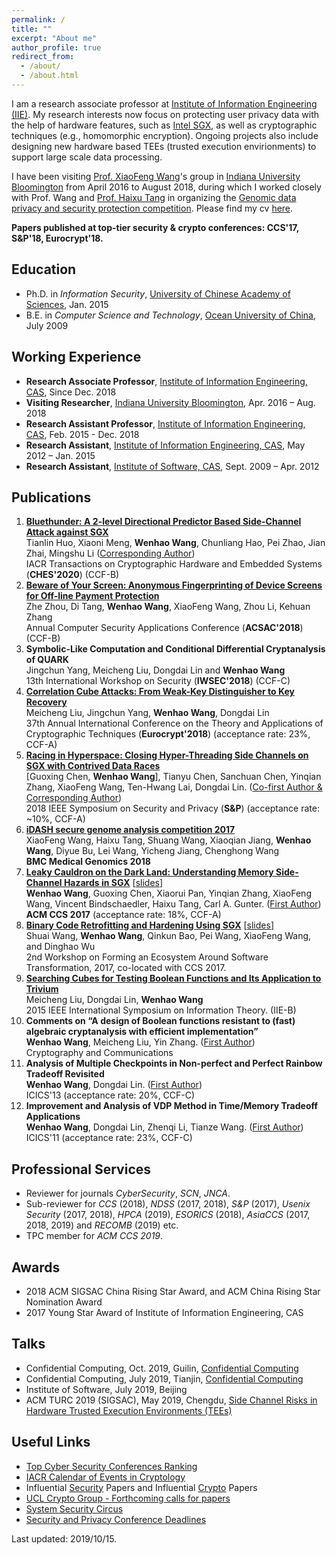 ```yaml
---
permalink: /
title: ""
excerpt: "About me"
author_profile: true
redirect_from: 
  - /about/
  - /about.html
---
```

I am a research associate professor at [Institute of Information Engineering (IIE)](http://www.iie.ac.cn/). My research interests now focus on protecting user privacy data with the help of hardware features, such as [Intel SGX](https://software.intel.com/en-us/sgx), as well as cryptographic techniques (e.g., homomorphic encryption). Ongoing projects also include designing new hardware based TEEs (trusted execution envirionments) to support large scale data processing.

I have been visiting [Prof. XiaoFeng Wang](https://www.informatics.indiana.edu/xw7/)'s group in [Indiana University Bloomington](https://www.indiana.edu/) from April 2016 to August 2018, during which I worked closely with Prof. Wang and [Prof. Haixu Tang](https://www.informatics.indiana.edu/hatang/) in organizing the [Genomic data privacy and security protection competition](http://www.humangenomeprivacy.org/2017/). Please find my cv [here](https://heartever.github.io/files/cv.pdf). 

**Papers published at top-tier security & crypto conferences: CCS'17, S&P'18, Eurocrypt'18.**

Education
------
* Ph.D. in _Information Security_, <ins>University of Chinese Academy of Sciences</ins>, Jan. 2015
* B.E. in _Computer Science and Technology_, <ins>Ocean University of China</ins>, July 2009

Working Experience
------
* **Research Associate Professor**, <ins>Institute of Information Engineering, CAS</ins>, Since Dec. 2018
* **Visiting Researcher**, <ins>Indiana University Bloomington</ins>, Apr. 2016 – Aug. 2018
* **Research Assistant Professor**, <ins>Institute of Information Engineering, CAS</ins>, Feb. 2015 - Dec. 2018
* **Research Assistant**, <ins>Institute of Information Engineering, CAS</ins>, May 2012 – Jan. 2015
* **Research Assistant**, <ins>Institute of Software, CAS</ins>, Sept. 2009 – Apr. 2012

Publications
------
1. [**Bluethunder: A 2-level Directional Predictor Based Side-Channel Attack against SGX**](https://heartever.github.io/files/bluethunder_sgx_ches.pdf)  
Tianlin Huo, Xiaoni Meng, **Wenhao Wang**, Chunliang Hao, Pei Zhao, Jian Zhai, Mingshu Li (<ins>Corresponding Author</ins>)   
IACR Transactions on Cryptographic Hardware and Embedded Systems (**CHES'2020**) (CCF-B)  
1. [**Beware of Your Screen: Anonymous Fingerprinting of Device Screens for Off-line Payment Protection**](https://heartever.github.io/files/acsac2018-beware.pdf)  
Zhe Zhou, Di Tang, **Wenhao Wang**, XiaoFeng Wang, Zhou Li, Kehuan Zhang  
Annual Computer Security Applications Conference (**ACSAC'2018**) (CCF-B) 
1. **Symbolic-Like Computation and Conditional Differential Cryptanalysis of QUARK**  
Jingchun Yang, Meicheng Liu, Dongdai Lin and **Wenhao Wang**  
13th International Workshop on Security (**IWSEC'2018**) (CCF-C)
1. [**Correlation Cube Attacks: From Weak-Key Distinguisher to Key Recovery**](https://heartever.github.io/files/correlation.pdf)  
Meicheng Liu, Jingchun Yang, **Wenhao Wang**, Dongdai Lin    
37th Annual International Conference on the Theory and Applications of Cryptographic Techniques (**Eurocrypt'2018**) (acceptance rate: 23%, CCF-A)
1. [**Racing in Hyperspace: Closing Hyper-Threading Side Channels on SGX with Contrived Data Races**](https://heartever.github.io/files/racing.pdf)  
[Guoxing Chen, **Wenhao Wang**], Tianyu Chen, Sanchuan Chen, Yinqian Zhang, XiaoFeng Wang, Ten-Hwang Lai, Dongdai Lin. (<ins>Co-first Author & Corresponding Author</ins>)  
2018 IEEE Symposium on Security and Privacy (**S&P**) (acceptance rate: ~10%, CCF-A)
1. [**iDASH secure genome analysis competition 2017**](https://heartever.github.io/files/Wang2018_Article_IDASHSecureGenomeAnalysisCompe.pdf)  
XiaoFeng Wang, Haixu Tang, Shuang Wang, Xiaoqian Jiang, **Wenhao Wang**, Diyue Bu, Lei Wang, Yicheng Jiang, Chenghong Wang  
**BMC Medical Genomics 2018**  
1. [**Leaky Cauldron on the Dark Land: Understanding Memory Side-Channel Hazards in SGX**](https://heartever.github.io/files/leaky.pdf) [[slides](https://heartever.github.io/files/leaky_slides.pdf)]  
**Wenhao Wang**, Guoxing Chen, Xiaorui Pan, Yinqian Zhang, XiaoFeng Wang, Vincent Bindschaedler, Haixu Tang, Carl A. Gunter. (<ins>First Author</ins>)  
**ACM CCS 2017** (acceptance rate: 18%, CCF-A)  
1. [**Binary Code Retrofitting and Hardening Using SGX**](https://heartever.github.io/files/bsgx-feast17.pdf) [[slides](https://heartever.github.io/files/p43-wangA-slides.pdf)]  
Shuai Wang, **Wenhao Wang**, Qinkun Bao, Pei Wang, XiaoFeng Wang, and Dinghao Wu  
2nd Workshop on Forming an Ecosystem Around Software Transformation, 2017, co-located with CCS 2017.
1. [**Searching Cubes for Testing Boolean Functions and Its Application to Trivium**](https://heartever.github.io/files/searching.pdf)  
Meicheng Liu, Dongdai Lin, **Wenhao Wang**  
2015 IEEE International Symposium on Information Theory. (IIE-B)
1. **Comments on “A design of Boolean functions resistant to (fast) algebraic cryptanalysis with efficient implementation”**  
**Wenhao Wang**, Meicheng Liu, Yin Zhang. (<ins>First Author</ins>)  
Cryptography and Communications  
1. **Analysis of Multiple Checkpoints in Non-perfect and Perfect Rainbow Tradeoff Revisited**  
**Wenhao Wang**, Dongdai Lin. (<ins>First Author</ins>)  
ICICS'13 (acceptance rate: 20%, CCF-C)  
1. **Improvement and Analysis of VDP Method in Time/Memory Tradeoff Applications**  
**Wenhao Wang**, Dongdai Lin, Zhenqi Li, Tianze Wang. (<ins>First Author</ins>)  
ICICS'11 (acceptance rate: 23%, CCF-C)  

Professional Services
-----
* Reviewer for journals *CyberSecurity*, *SCN*, *JNCA*.
* Sub-reviewer for *CCS* (2018), *NDSS* (2017, 2018), *S&P* (2017), *Usenix Security* (2017, 2018), *HPCA* (2019), *ESORICS* (2018), *AsiaCCS* (2017, 2018, 2019) and *RECOMB* (2019) etc.
* TPC member for *ACM CCS 2019*.

Awards
-----
* 2018 ACM SIGSAC China Rising Star Award, and ACM China Rising Star Nomination Award
* 2017 Young Star Award of Institute of Information Engineering, CAS

Talks
-----
* Confidential Computing, Oct. 2019, Guilin, [Confidential Computing](https://heartever.github.io/files/ConfidentialComputing-Guilin.pdf)  
* Confidential Computing, July 2019, Tianjin, [Confidential Computing](https://heartever.github.io/files/ConfidentialComputing-tianjin.pdf)  
* Institute of Software, July 2019, Beijing  
* ACM TURC 2019 (SIGSAC), May 2019, Chengdu, [Side Channel Risks in Hardware Trusted Execution Environments (TEEs)](https://heartever.github.io/files/SideChannelRisks.pdf)  

Useful Links
------
* [Top Cyber Security Conferences Ranking](http://jianying.space/conference-ranking.html)
* [IACR Calendar of Events in Cryptology](https://www.iacr.org/events/)
* Influential [Security](https://www.sec.cs.tu-bs.de/~konrieck/topnotch/sec_papers.html) Papers and Influential [Crypto](https://www.sec.cs.tu-bs.de/~konrieck/topnotch/crypto_papers.html) Papers
* [UCL Crypto Group - Forthcoming calls for papers](https://uclouvain.be/crypto/callforpapers/forthcoming)
* [System Security Circus](http://s3.eurecom.fr/~balzarot/notes/top4_2018/)
* [Security and Privacy Conference Deadlines](https://sec-deadlines.github.io/)

Last updated: 2019/10/15.
